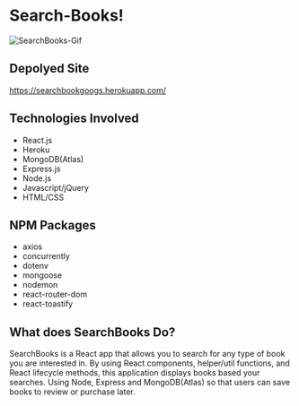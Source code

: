 # Search-Books!

![SearchBooks-Gif]("./img/Search-Books.gif")


## Depolyed Site
https://searchbookgoogs.herokuapp.com/

## Technologies Involved
* React.js
* Heroku
* MongoDB(Atlas)
* Express.js
* Node.js
* Javascript/jQuery
* HTML/CSS

## NPM Packages
* axios
* concurrently
* dotenv
* mongoose
* nodemon
* react-router-dom
* react-toastify

## What does SearchBooks Do?
SearchBooks is a React app that allows you to search for any type of book you are interested in. 
By using React components, helper/util functions, and React lifecycle methods, this application displays books based your searches. 
Using Node, Express and MongoDB(Atlas) so that users can save books to review or purchase later.
